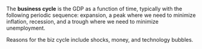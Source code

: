 The **business cycle** is the GDP as a function of time, typically with the following periodic sequence: expansion, a peak where we need to minimize inflation, recession, and a trough where we need to minimize unemployment.

Reasons for the biz cycle include shocks, money, and technology bubbles.